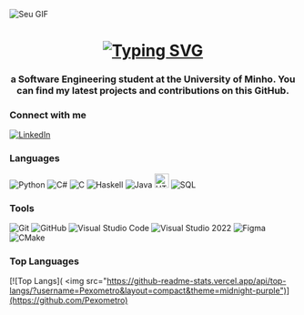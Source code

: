 ![Seu GIF](./943e722b-6a26-44c6-a13f-cc00667b42b8.gif)
<h1 align="center">
<a href="https://git.io/typing-svg">
  <img src="https://readme-typing-svg.herokuapp.com?font=Lilita+One&size=35&duration=1500&pause=1000&color=22F723&background=FFFFFF00&center=true&vCenter=true&random=false&width=431&lines=Hi+There!%F0%9F%91%8B;I'm+Pedro+Azevedo!" alt="Typing SVG" />
</a>

</h1> 

<h3 align="center"> a Software Engineering student at the University of Minho. You can find my latest projects and contributions on this GitHub.</h3>

### Connect with me
<p align="left">

<a href="https://linkedin.com/in/pedro-azevedo-839640273">
    <img src="https://img.shields.io/badge/LinkedIn-%230077B5.svg?logo=linkedin&logoColor=white" alt="LinkedIn"/>
</a>

### Languages
![Python](https://img.shields.io/badge/-Python-3776AB?style=flat-square&logo=python&logoColor=white)
![C#](https://img.shields.io/badge/-C%23-239120?style=flat-square&logo=c-sharp&logoColor=white)
![C](https://img.shields.io/badge/-C-00599C?style=flat-square&logo=c&logoColor=white)
![Haskell](https://img.shields.io/badge/-Haskell-5D4F85?style=flat-square&logo=haskell&logoColor=white)
![Java](https://img.shields.io/badge/-Java-007396?style=flat-square&logo=java&logoColor=white)
<img src="https://upload.wikimedia.org/wikipedia/commons/thumb/6/61/HTML5_logo_and_wordmark.svg/200px-HTML5_logo_and_wordmark.svg.png" alt="HTML Logo" width="25">
![SQL](https://img.shields.io/badge/-SQL-4479A1?style=flat-square&logo=sql&logoColor=white)

### Tools
![Git](https://img.shields.io/badge/-Git-F05032?style=flat-square&logo=git&logoColor=white)
![GitHub](https://img.shields.io/badge/-GitHub-181717?style=flat-square&logo=github&logoColor=white)
![Visual Studio Code](https://img.shields.io/badge/-Visual%20Studio%20Code-007ACC?style=flat-square&logo=visual-studio-code&logoColor=white)
![Visual Studio 2022](https://img.shields.io/badge/-Visual%20Studio%202022-5C2D91?style=flat-square&logo=visual-studio&logoColor=white)
![Figma](https://img.shields.io/badge/-Figma-F24E1E?style=flat-square&logo=figma&logoColor=white)
![CMake](https://img.shields.io/badge/-CMake-064F8C?style=flat-square&logo=cmake&logoColor=white)

### Top Languages
[![Top Langs](  <img src="https://github-readme-stats.vercel.app/api/top-langs/?username=Pexometro&layout=compact&theme=midnight-purple")](https://github.com/Pexometro)
